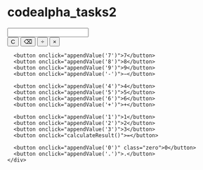 # codealpha_tasks2
<!DOCTYPE html>
<html lang="en">
<head>
  <meta charset="UTF-8" />
  <meta name="viewport" content="width=device-width, initial-scale=1.0"/>
  <title>Basic Calculator</title>
  <link rel="stylesheet" href="styles.css" />
</head>
<body>

  <div class="calculator">
    <input type="text" id="display" readonly />
    <div class="buttons">
      <button onclick="clearDisplay()">C</button>
      <button onclick="deleteChar()">⌫</button>
      <button onclick="appendValue('/')">÷</button>
      <button onclick="appendValue('*')">×</button>

      <button onclick="appendValue('7')">7</button>
      <button onclick="appendValue('8')">8</button>
      <button onclick="appendValue('9')">9</button>
      <button onclick="appendValue('-')">−</button>

      <button onclick="appendValue('4')">4</button>
      <button onclick="appendValue('5')">5</button>
      <button onclick="appendValue('6')">6</button>
      <button onclick="appendValue('+')">+</button>

      <button onclick="appendValue('1')">1</button>
      <button onclick="appendValue('2')">2</button>
      <button onclick="appendValue('3')">3</button>
      <button onclick="calculateResult()">=</button>

      <button onclick="appendValue('0')" class="zero">0</button>
      <button onclick="appendValue('.')">.</button>
    </div>
  </div>

  <script src="script.js"></script>
</body>
</html>
